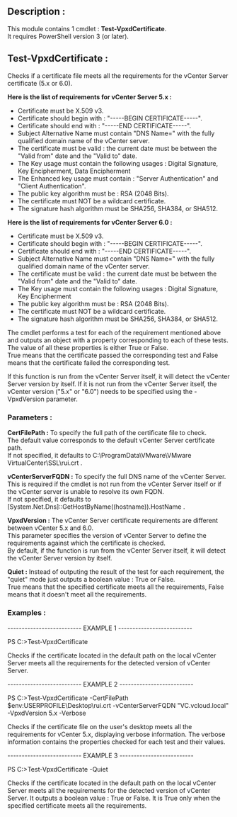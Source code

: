 ﻿## Description :



This module contains 1 cmdlet : **Test-VpxdCertificate**.  
It requires PowerShell version 3
 (or later).



## Test-VpxdCertificate :




Checks if a certificate file meets all the requirements for the vCenter Server 
certificate (5.x or 6.0).

**Here is the list of requirements for vCenter Server 5.x :**

* Certificate must be X.509 v3.
* Certificate should begin with : "-----BEGIN CERTIFICATE-----".
* Certificate should end with : "-----END CERTIFICATE-----".
* Subject Alternative Name must contain "DNS Name=" with the fully qualified 
domain name of the vCenter server.
* The certificate must be valid : the current date must be between the "Valid 
from" date and the "Valid to" date.
* The Key usage must contain the following usages : Digital Signature, Key 
Encipherment, Data Encipherment
* The Enhanced key usage must contain : "Server Authentication" and "Client 
Authentication".
* The public key algorithm must be : RSA (2048 Bits).
* The certificate must NOT be a wildcard certificate.
* The signature hash algorithm must be SHA256, SHA384, or SHA512.  

**Here is the list of requirements for vCenter Server 6.0 :**

* Certificate must be X.509 v3.
* Certificate should begin with : "-----BEGIN CERTIFICATE-----".
* Certificate should end with : "-----END CERTIFICATE-----".
* Subject Alternative Name must contain "DNS Name=" with the fully qualified 
domain name of the vCenter server.
* The certificate must be valid : the current date must be between the "Valid 
from" date and the "Valid to" date.
* The Key usage must contain the following usages : Digital Signature, Key 
Encipherment
* The public key algorithm must be : RSA (2048 Bits).
* The certificate must NOT be a wildcard certificate.
* The signature hash algorithm must be SHA256, SHA384, or SHA512.

The cmdlet performs a test for each of the requirement mentioned above and 
outputs an object with a property corresponding to each of these tests.  
The value of all these properties is either True or False.  
True means that the certificate passed the corresponding test and False means that the certificate failed the corresponding test.  

If this function is run from the vCenter Server itself, it will detect the vCenter Server version by itself.
If it is not run from the vCenter Server itself, the vCenter version ("5.x" or "6.0") needs to be specified using the -VpxdVersion parameter.

### Parameters :



**CertFilePath :** To specify the full path of the certificate file to check.  
The default value corresponds to the default vCenter Server certificate path.  
If not specified, it defaults to C:\ProgramData\VMware\VMware VirtualCenter\SSL\rui.crt .



**vCenterServerFQDN :** To specify the full DNS name of the vCenter Server.  
This is required if the cmdlet is not run from the vCenter Server itself or if the vCenter server is unable to resolve its own FQDN.  
If not specified, it defaults to [System.Net.Dns]::GetHostByName((hostname)).HostName .

**VpxdVersion :** The vCenter Server certificate requirements are different between vCenter 5.x and 6.0.  
This parameter specifies the version of vCenter Server to define the requirements against which the certificate is checked.  
By default, if the function is run from the vCenter Server itself, it will detect the vCenter Server version by itself.



**Quiet :** Instead of outputing the result of the test for each requirement, the "quiet" mode just outputs a boolean value : True or False.  
True means that the specified certificate meets all the requirements, False means that it doesn't meet all the requirements.



### Examples :



-------------------------- EXAMPLE 1 --------------------------

PS C:\>Test-VpxdCertificate


Checks if the certificate located in the default path on the local vCenter 
Server meets all the requirements for the detected version of vCenter Server.




-------------------------- EXAMPLE 2 --------------------------

PS C:\>Test-VpxdCertificate -CertFilePath $env:USERPROFILE\Desktop\rui.crt 
-vCenterServerFQDN "VC.vcloud.local" -VpxdVersion 5.x -Verbose


Checks if the certificate file on the user's desktop meets all the requirements 
for vCenter 5.x, displaying verbose information.
The verbose information contains the properties checked for each test and their 
values.




-------------------------- EXAMPLE 3 --------------------------

PS C:\>Test-VpxdCertificate -Quiet


Checks if the certificate located in the default path on the local vCenter 
Server meets all the requirements for the detected version of vCenter Server.
It outputs a boolean value : True or False. It is True only when the specified 
certificate meets all the requirements.


